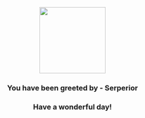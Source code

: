 <p align="center">
    <img src="https://raw.githubusercontent.com/PokeAPI/sprites/master/sprites/pokemon/497.png" width="150" height="150">
</p>
<h3 align="center">You have been greeted by - <b>Serperior</b></h3>
<h3 align="center">Have a wonderful day!</h3>
